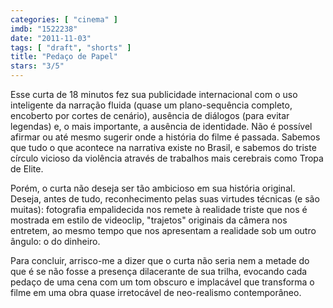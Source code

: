 ```yaml
---
categories: [ "cinema" ]
imdb: "1522238"
date: "2011-11-03"
tags: [ "draft", "shorts" ]
title: "Pedaço de Papel"
stars: "3/5"
---
```

Esse curta de 18 minutos fez sua publicidade internacional com o uso inteligente da narração fluida (quase um plano-sequência completo, encoberto por cortes de cenário), ausência de diálogos (para evitar legendas) e, o mais importante, a ausência de identidade. Não é possível afirmar ou até mesmo sugerir onde a história do filme é passada. Sabemos que tudo o que acontece na narrativa existe no Brasil, e sabemos do triste círculo vicioso da violência através de trabalhos mais cerebrais como Tropa de Elite.

Porém, o curta não deseja ser tão ambicioso em sua história original. Deseja, antes de tudo, reconhecimento pelas suas virtudes técnicas (e são muitas): fotografia empalidecida nos remete à realidade triste que nos é mostrada em estilo de videoclip, "trajetos" originais da câmera nos entretem, ao mesmo tempo que nos apresentam a realidade sob um outro ângulo: o do dinheiro.

Para concluir, arrisco-me a dizer que o curta não seria nem a metade do que é se não fosse a presença dilacerante de sua trilha, evocando cada pedaço de uma cena com um tom obscuro e implacável que transforma o filme em uma obra quase irretocável de neo-realismo contemporâneo.

